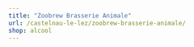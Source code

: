 ```yaml
---
title: "Zoobrew Brasserie Animale"
url: /castelnau-le-lez/zoobrew-brasserie-animale/
shop: alcool
---
```

